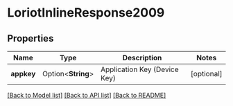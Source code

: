 # LoriotInlineResponse2009

## Properties

Name | Type | Description | Notes
------------ | ------------- | ------------- | -------------
**appkey** | Option<**String**> | Application Key (Device Key) | [optional]

[[Back to Model list]](../README.md#documentation-for-models) [[Back to API list]](../README.md#documentation-for-api-endpoints) [[Back to README]](../README.md)


